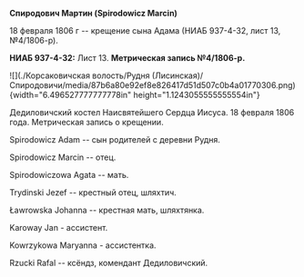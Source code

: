 **Спиродович Мартин (Spirodowicz Marcin)**

18 февраля 1806 г -- крещение сына Адама (НИАБ 937-4-32, лист 13,
№4/1806-р).

**НИАБ 937-4-32:** Лист 13. **Метрическая запись №4/1806-р.**

![](./Корсаковичская волость/Рудня (Лисинская)/Спиродовичи/media/87b6a80e92ef8e826417d51d507c0b4a01770306.png){width="6.496527777777778in"
height="1.1243055555555554in"}

Дедиловичский костел Наисвятейшего Сердца Иисуса. 18 февраля 1806 года.
Метрическая запись о крещении.

Spirodowicz Adam -- сын родителей с деревни Рудня.

Spirodowicz Marcin -- отец.

Spirodowiczowa Agata -- мать.

Trydinski Jezef -- крестный отец, шляхтич.

Ławrowska Johanna -- крестная мать, шляхтянка.

Karoway Jan - ассистент.

Kowrzykowa Maryanna - ассистентка.

Rzucki Rafal -- ксёндз, комендант Дедиловичский.
